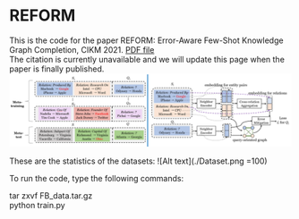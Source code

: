 # REFORM

This is the code for the paper REFORM: Error-Aware Few-Shot Knowledge Graph Completion, CIKM 2021. [PDF file](https://songw-sw.github.io/REFORM.pdf)  
The citation is currently unavailable and we will update this page when the paper is finally published.
![Alt text](./Framework.png)

These are the statistics of the datasets:
![Alt text](./Dataset.png =100)

To run the code, type the following commands:  

tar zxvf FB_data.tar.gz  
python train.py  

